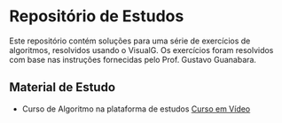 # Repositório de Estudos

Este repositório contém soluções para uma série de exercícios de algoritmos, resolvidos usando o VisualG. Os exercícios foram resolvidos com base nas instruções fornecidas pelo Prof. Gustavo Guanabara.

## Material de Estudo

- Curso de Algoritmo na plataforma de estudos [Curso em Vídeo](https://www.cursoemvideo.com/curso/curso-de-algoritmo/)
